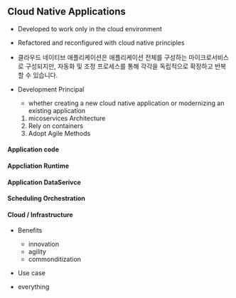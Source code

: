 ## Cloud Native Applications

- Developed to work only in the cloud environment
- Refactored and reconfigured with cloud native principles
- 클라우드 네이티브 애플리케이션은 애플리케이션 전체를 구성하는 마이크로서비스로 구성되지만, 자동화 및 조정 프로세스를 통해 각각을 독립적으로 확장하고 반복할 수 있습니다.

- Development Principal
  - whether creating a new cloud native application or modernizing an existing application
  
  1. micoservices Architecture
  2. Rely on containers 
  3. Adopt Agile Methods


<p align="center">
  <h4>Application code</h4>
  <h4>Appcliation Runtime</h4>
  <h4>Application DataSerivce</h4>
  <h4>Scheduling Orchestration</h4>
  <h4>Cloud / Infrastructure</h4>
</p>

- Benefits
  - innovation
  - agility
  - commonditization
 
 - Use case
  - everything
 






